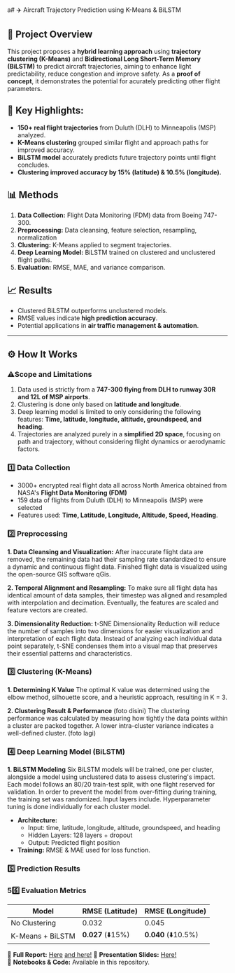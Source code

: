 a# ✈️ Aircraft Trajectory Prediction using K-Means & BiLSTM

## 📌 Project Overview
This project proposes a **hybrid learning approach** using **trajectory clustering (K-Means)** and **Bidirectional Long Short-Term Memory (BiLSTM)** to predict aircraft trajectories, aiming to enhance light predictability, reduce congestion and improve safety. As a **proof of concept**, it demonstrates the potential for acurately predicting other flight parameters.

## 🚀 **Key Highlights:**
- **150+ real flight trajectories** from Duluth (DLH) to Minneapolis (MSP) analyzed.
- **K-Means clustering** grouped similar flight and approach paths for improved accuracy.
- **BiLSTM model** accurately predicts future trajectory points until flight concludes.
- **Clustering improved accuracy by 15% (latitude) & 10.5% (longitude).**

## 📊 Methods
1. **Data Collection:** Flight Data Monitoring (FDM) data from Boeing 747-300.
2. **Preprocessing:** Data cleansing, feature selection, resampling, normalization
3. **Clustering:** K-Means applied to segment trajectories.
4. **Deep Learning Model:** BiLSTM trained on clustered and unclustered flight paths. 
5. **Evaluation:** RMSE, MAE, and variance comparison.

## 📈 Results
- Clustered BiLSTM outperforms unclustered models.  
- RMSE values indicate **high prediction accuracy**.  
- Potential applications in **air traffic management & automation**.

---


## ⚙️ **How It Works**

### **⚠️Scope and Limitations**
1. Data used is strictly from a **747-300 flying from DLH to runway 30R and 12L of MSP airports**.
2. Clustering is done only based on **latitude and longitude**.
3. Deep learning model is limited to only considering the following features: **Time, latitude, longitude, altitude, groundspeed, and heading**.
4. Trajectories are analyzed purely in a **simplified 2D space**, focusing on path and trajectory, without considering flight dynamics or aerodynamic factors.


### **1️⃣ Data Collection**
- 3000+ encrypted real flight data all across North America obtained from NASA's **Flight Data Monitoring (FDM)**
- 159 data of flights from Duluth (DLH) to Minneapolis (MSP) were selected
- Features used: **Time, Latitude, Longitude, Altitude, Speed, Heading**.

### **2️⃣ Preprocessing**
**1. Data Cleansing and Visualization:** 
After inaccurate flight data are removed, the remaining data had their sampling rate standardized to ensure a dynamic and continuous flight data. Finished flight data is visualized using the open-source GIS software qGis.

**2. Temporal Alignment and Resampling:** 
To make sure all flight data has identical amount of data samples, their timestep was aligned and resampled with interpolation and decimation. Eventually, the features are scaled and feature vectors are created.

**3. Dimensionality Reduction:**
t-SNE Dimensionality Reduction will reduce the number of samples into two dimensions for easier visualization and interpretation of each flight data. Instead of analyzing each individual data point separately, t-SNE condenses them into a visual map that preserves their essential patterns and characteristics.  

### **3️⃣ Clustering (K-Means)**
**1. Determining K Value**
The optimal K value was determined using the elbow method, silhouette score, and a heuristic approach, resulting in K = 3.

**2. Clustering Result & Performance**
(foto disini)
The clustering performance was calculated by measuring how tightly the data points within a cluster are packed together. A lower intra-cluster variance indicates a well-defined cluster.
(foto lagi)

### **4️⃣ Deep Learning Model (BiLSTM)**
**1. BiLSTM Modeling**
Six BiLSTM models will be trained, one per cluster, alongside a model using unclustered data to assess clustering's impact. Each model follows an 80/20 train-test split, with one flight reserved for validation. In order to prevent the model from over-fitting during training, the training set was randomized.
Input layers include. Hyperparameter tuning is done individually for each cluster model.
- **Architecture:**  
  - Input: time, latitude, longitude, altitude, groundspeed, and heading  
  - Hidden Layers: 128 layers + dropout  
  - Output: Predicted flight position
- **Training:** RMSE & MAE used for loss function.

### **5️⃣ Prediction Results**


### **56️⃣ Evaluation Metrics**
| Model  | RMSE (Latitude) | RMSE (Longitude) |
|--------|---------------|----------------|
| No Clustering | 0.032 | 0.045 |
| K-Means + BiLSTM | **0.027** (⬇️15%) | **0.040** (⬇️10.5%) |

  

📜 **Full Report:** [Here](https://drive.google.com/file/d/1nF59ecE_myQGnDGz8YoO0U8VUmj-UlSf/view?usp=sharing) [and here!](https://drive.google.com/file/d/1Bd1hm8-zfEX9zlucOQ9zgSEgrZIrxmee/view?usp=sharing)
🎤 **Presentation Slides:** [Here!](https://drive.google.com/file/d/1lWnlXLm6o-WbvtOeQkxjwZq7iYxnnYwz/view?usp=drive_link)  
📝 **Notebooks & Code:** Available in this repository.  

